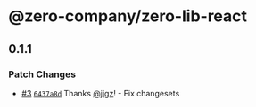# @zero-company/zero-lib-react

## 0.1.1

### Patch Changes

- [#3](https://github.com/zero-company/zero-lib/pull/3) [`6437a8d`](https://github.com/zero-company/zero-lib/commit/6437a8d70dd2d670e08680f0623f9c0f250dff92) Thanks [@jigz](https://github.com/jigz)! - Fix changesets
